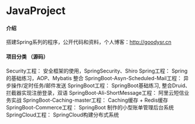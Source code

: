 # JavaProject

#### 介绍
搭建Spring系列的程序，公开代码和资料，个人博客：http://goodysr.cn

#### 项目分类 （源码）
Security工程： 安全框架的使用，SpringSecurity、Shiro
Spring工程： Spring的基础练习，AOP、Mybatis 整合
SpringBoot-Asyn-Scheduled-Mail工程： 异步操作/定时任务/邮件发送
SpringBoot工程： SpringBoot基础练习, 整合Druid、拦截器实现注册登录，双语
SpringBoot-Ali-ShortMessage工程： 阿里云短信业务实战
SpringBoot-Caching-master工程： Caching缓存 + Redis缓存
SpringBoot-Commerce工程： SpringBoot 制作的小型账单管理后台系统
SpringCloud工程： SpringCloud构建分布式系统